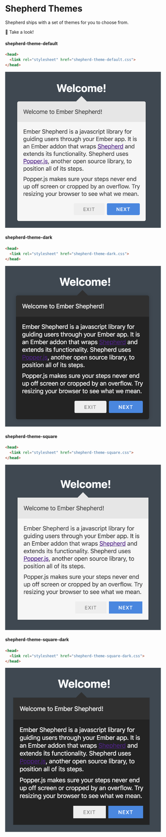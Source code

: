 # Shepherd Themes

Shepherd ships with a set of themes for you to choose from.

👀 Take a look!


#### shepherd-theme-default

```html
<head>
  <link rel="stylesheet" href="shepherd-theme-default.css">
</head>
```

![default](/docs-src/assets/img/themes/default.png)


#### shepherd-theme-dark

```html
<head>
  <link rel="stylesheet" href="shepherd-theme-dark.css">
</head>
```

![dark](/docs-src/assets/img/themes/dark.png)


#### shepherd-theme-square

```html
<head>
  <link rel="stylesheet" href="shepherd-theme-square.css">
</head>
```

![square](/docs-src/assets/img/themes/square.png)


#### shepherd-theme-square-dark

```html
<head>
  <link rel="stylesheet" href="shepherd-theme-square-dark.css">
</head>
```

![square-dark](/docs-src/assets/img/themes/square-dark.png)
